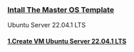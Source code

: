 ### [Intall The Master OS Template](../../README.md)
Ubuntu Server 22.04.1 LTS
#### [1.Create VM Ubuntu Server 22.04.1 LTS](./Create%20VM%20Ubuntu%20Server%2022.04.1%20LTS.md)

